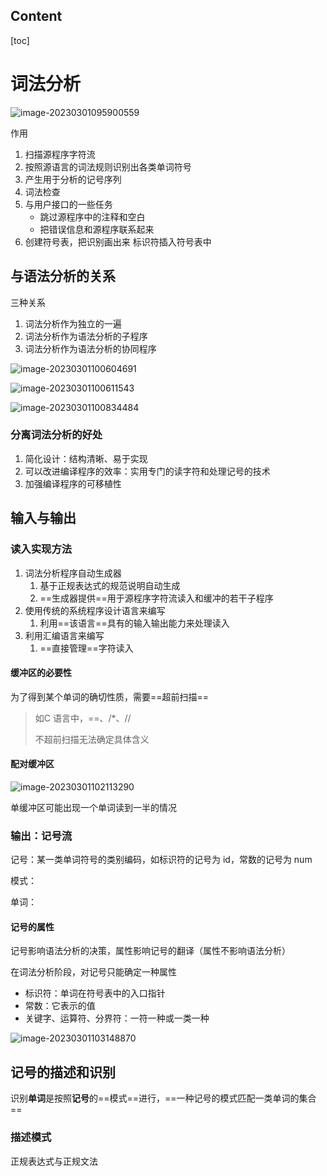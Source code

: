 ## Content

[toc]

# 词法分析

![image-20230301095900559](https://wangleidetuchuang.oss-cn-beijing.aliyuncs.com/img/image-20230301095900559.png)

作用

1. 扫描源程序字符流
2. 按照源语言的词法规则识别出各类单词符号
3. 产生用于分析的记号序列
4. 词法检查
5. 与用户接口的一些任务
   - 跳过源程序中的注释和空白
   - 把错误信息和源程序联系起来
6. 创建符号表，把识别画出来 标识符插入符号表中

## 与语法分析的关系

三种关系

1. 词法分析作为独立的一遍
2. 词法分析作为语法分析的子程序
3. 词法分析作为语法分析的协同程序

![image-20230301100604691](https://wangleidetuchuang.oss-cn-beijing.aliyuncs.com/img/image-20230301100604691.png)

![image-20230301100611543](https://wangleidetuchuang.oss-cn-beijing.aliyuncs.com/img/image-20230301100611543.png)

![image-20230301100834484](https://wangleidetuchuang.oss-cn-beijing.aliyuncs.com/img/image-20230301100834484.png)

### 分离词法分析的好处

1. 简化设计：结构清晰、易于实现
2. 可以改进编译程序的效率：实用专门的读字符和处理记号的技术
3. 加强编译程序的可移植性

## 输入与输出

### 读入实现方法

1. 词法分析程序自动生成器
   1. 基于正规表达式的规范说明自动生成
   2. ==生成器提供==用于源程序字符流读入和缓冲的若干子程序
2. 使用传统的系统程序设计语言来编写
   1. 利用==该语言==具有的输入输出能力来处理读入
3. 利用汇编语言来编写
   1. ==直接管理==字符读入

#### 缓冲区的必要性

为了得到某个单词的确切性质，需要==超前扫描==

>如C 语言中，==、/*、//
>
>不超前扫描无法确定具体含义

#### 配对缓冲区

![image-20230301102113290](https://wangleidetuchuang.oss-cn-beijing.aliyuncs.com/img/image-20230301102113290.png)

单缓冲区可能出现一个单词读到一半的情况

### 输出：记号流

记号：某一类单词符号的类别编码，如标识符的记号为 id，常数的记号为 num

模式：

单词：

#### 记号的属性

记号影响语法分析的决策，属性影响记号的翻译（属性不影响语法分析）

在词法分析阶段，对记号只能确定一种属性

- 标识符：单词在符号表中的入口指针
- 常数：它表示的值
- 关键字、运算符、分界符：一符一种或一类一种

![image-20230301103148870](https://wangleidetuchuang.oss-cn-beijing.aliyuncs.com/img/image-20230301103148870.png)

## 记号的描述和识别

识别**单词**是按照**记号**的==模式==进行，==一种记号的模式匹配一类单词的集合==

### 描述模式

正规表达式与正规文法

















​                                                                                                              